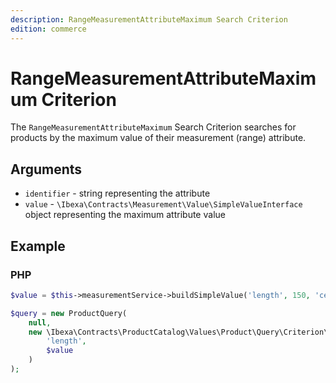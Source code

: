 ```yaml
---
description: RangeMeasurementAttributeMaximum Search Criterion
edition: commerce
---
```


# RangeMeasurementAttributeMaximum Criterion

The `RangeMeasurementAttributeMaximum` Search Criterion searches for products by the maximum value of their measurement (range) attribute.

## Arguments

- `identifier` - string representing the attribute
- `value` - `\Ibexa\Contracts\Measurement\Value\SimpleValueInterface` object representing the maximum attribute value

## Example

### PHP

``` php
$value = $this->measurementService->buildSimpleValue('length', 150, 'centimeter');

$query = new ProductQuery(
    null,
    new \Ibexa\Contracts\ProductCatalog\Values\Product\Query\Criterion\RangeMeasurementAttributeMaximum(
        'length',
        $value
    )
);
```
